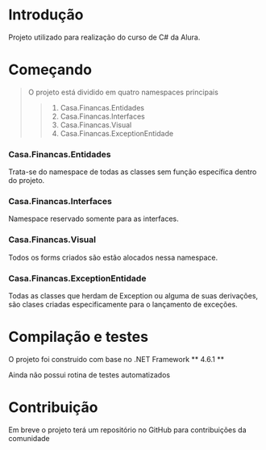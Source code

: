 # Introdução
Projeto utilizado para realização do curso de C# da Alura.

# Começando
>O projeto está dividido em quatro namespaces principais
>> 1. Casa.Financas.Entidades
>> 2. Casa.Financas.Interfaces
>> 3. Casa.Financas.Visual
>> 4. Casa.Financas.ExceptionEntidade

### Casa.Financas.Entidades
<p>Trata-se do namespace de todas as classes sem função específica dentro do projeto.</p>

### Casa.Financas.Interfaces
<P>Namespace reservado somente para as interfaces.</p>

### Casa.Financas.Visual
<p>Todos os forms criados são estão alocados nessa namespace.</p>

### Casa.Financas.ExceptionEntidade
<p>Todas as classes que herdam de Exception ou alguma de suas derivações, são clases criadas especificamente para o lançamento
de exceções.</p>

# Compilação e testes
<p>O projeto foi construido com base no .NET Framework ** 4.6.1 **</p>
<p>Ainda não possui rotina de testes automatizados</p>

# Contribuição 
<p>Em breve o projeto terá um repositório no GitHub para contribuições da comunidade</p>

